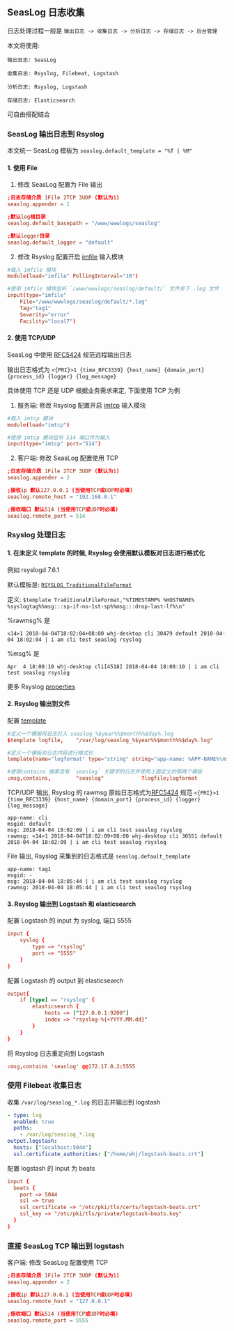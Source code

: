 ## SeasLog 日志收集

日志处理过程一般是 `输出日志 -> 收集日志 -> 分析日志 -> 存储日志 -> 后台管理`

本文将使用:
```
输出日志: SeasLog

收集日志: Rsyslog, Filebeat, Logstash

分析日志: Rsyslog, Logstash

存储日志: Elasticsearch
```
可自由搭配结合

### SeasLog 输出日志到 Rsyslog

本文统一 SeasLog 模板为 `seaslog.default_template = "%T | %M"`

#### 1. 使用 File

1. 修改 SeasLog 配置为 File 输出

```conf
;日志存储介质 1File 2TCP 3UDP (默认为1)
seaslog.appender = 1

;默认log根目录
seaslog.default_basepath = "/www/wwwlogs/seaslog"

;默认logger目录
seaslog.default_logger = "default"
```

2. 修改 Rsyslog 配置开启 [imfile](http://www.rsyslog.com/doc/v8-stable/configuration/modules/imfile.html) 输入模块

```conf
#载入 imfile 模块
module(load="imfile" PollingInterval="10")

#使用 imfile 模块监听 `/www/wwwlogs/seaslog/default/` 文件夹下 .log 文件
input(type="imfile"
    File="/www/wwwlogs/seaslog/default/*.log"
    Tag="tag1"
    Severity="error"
    Facility="local7")
```

#### 2. 使用 TCP/UDP

SeasLog 中使用 [RFC5424](https://tools.ietf.org/html/rfc5424) 规范远程输出日志

输出日志格式为 `<{PRI}>1 {time_RFC3339} {host_name} {domain_port} {process_id} {logger} {log_message}`

具体使用 TCP 还是 UDP 根据业务需求来定, 下面使用 TCP 为例

1. 服务端: 修改 Rsyslog 配置开启 [imtcp](http://www.rsyslog.com/doc/v8-stable/configuration/modules/imtcp.html) 输入模块

```conf
#载入 imtcp 模块
module(load="imtcp")

#使用 imtcp 模块监听 514 端口作为输入
input(type="imtcp" port="514")
```

2. 客户端: 修改 SeasLog 配置使用 TCP

```conf
;日志存储介质 1File 2TCP 3UDP (默认为1)
seaslog.appender = 2

;接收ip 默认127.0.0.1 (当使用TCP或UDP时必填)
seaslog.remote_host = "192.168.0.1"

;接收端口 默认514 (当使用TCP或UDP时必填)
seaslog.remote_port = 514
```

### Rsyslog 处理日志

#### 1. 在未定义 template 的时候, Rsyslog 会使用默认模板对日志进行格式化

例如 rsyslogd 7.6.1 

默认模板是: [`RSYSLOG_TraditionalFileFormat`](https://www.rsyslog.com/doc/v8-stable/configuration/templates.html)

定义: `$template TraditionalFileFormat,"%TIMESTAMP% %HOSTNAME% %syslogtag%%msg:::sp-if-no-1st-sp%%msg:::drop-last-lf%\n" `

%rawmsg% 是

`<14>1 2018-04-04T18:02:04+08:00 whj-desktop cli 30479 default 2018-04-04 18:02:04 | i am cli test seaslog rsyslog`

%msg% 是

`Apr  4 18:08:10 whj-desktop cli[4518] 2018-04-04 18:08:10 | i am cli test seaslog rsyslog`

更多 Rsyslog [properties](http://www.rsyslog.com/doc/v8-stable/configuration/properties.html)

#### 2. Rsyslog 输出到文件

配置 [template](http://www.rsyslog.com/doc/v8-stable/configuration/templates.html)

```conf
#定义一个模板将日志打入 seaslog_%$year%%$month%%$day%.log
$template logfile,    "/var/log/seaslog_%$year%%$month%%$day%.log"

#定义一个模板对日志内容进行格式化
template(name="logformat" type="string" string="app-name: %APP-NAME%\nmsgid: %MSGID% \nmsg: %msg% \nrawmsg: %rawmsg% \n\n")

#使用contains 搜索含有 `seaslog` 关键字的日志并使用上面定义的那两个模板
:msg,contains,        "seaslog"            ?logfile;logformat
```

TCP/UDP 输出, Rsyslog 的 rawmsg 原始日志格式为[RFC5424](https://tools.ietf.org/html/rfc5424) 规范 `<{PRI}>1 {time_RFC3339} {host_name} {domain_port} {process_id} {logger} {log_message}`

```
app-name: cli
msgid: default 
msg: 2018-04-04 18:02:09 | i am cli test seaslog rsyslog 
rawmsg: <14>1 2018-04-04T18:02:09+08:00 whj-desktop cli 30551 default 2018-04-04 18:02:09 | i am cli test seaslog rsyslog
```

File 输出, Rsyslog 采集到的日志格式是 `seaslog.default_template`

```
app-name: tag1
msgid: - 
msg: 2018-04-04 18:05:44 | i am cli test seaslog rsyslog 
rawmsg: 2018-04-04 18:05:44 | i am cli test seaslog rsyslog 
```


#### 3. Rsyslog 输出到 Logstash 和 elasticsearch

配置 Logstash 的 input 为 syslog, 端口 5555

```conf
input {
    syslog {
        type => "rsyslog"
        port => "5555"
    }
}
```
配置 Logstash 的 output 到 elasticsearch

```conf
output{
    if [type] == "rsyslog" {
        elasticsearch {
            hosts => ["127.0.0.1:9200"] 
            index => "rsyslog-%{+YYYY.MM.dd}"
        }
    }
}
```
将 Rsyslog 日志重定向到 Logstash

```conf
:msg,contains 'seaslog' @@172.17.0.2:5555
```

### 使用 Filebeat 收集日志
收集 `/var/log/seaslog_*.log` 的日志并输出到 logstash

```yml
- type: log
  enabled: true
  paths:
    - /var/log/seaslog_*.log
output.logstash:
  hosts: ["localhost:5044"]
  ssl.certificate_authorities: ["/home/whj/logstash-beats.crt"]
```
配置 logstash 的 input 为 beats
```conf
input {
  beats {
    port => 5044
    ssl => true
    ssl_certificate => "/etc/pki/tls/certs/logstash-beats.crt"
    ssl_key => "/etc/pki/tls/private/logstash-beats.key"
  }
}
```
### 直接 SeasLog TCP 输出到 logstash

客户端: 修改 SeasLog 配置使用 TCP

```conf
;日志存储介质 1File 2TCP 3UDP (默认为1)
seaslog.appender = 2

;接收ip 默认127.0.0.1 (当使用TCP或UDP时必填)
seaslog.remote_host = "127.0.0.1"

;接收端口 默认514 (当使用TCP或UDP时必填)
seaslog.remote_port = 5555
```
